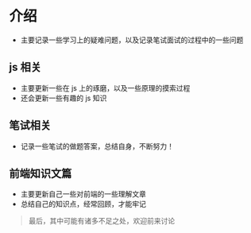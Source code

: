 <!--
 * @Author: angula
 * @Date: 2020-09-07 10:08:26
 * @LastEditTime: 2020-09-09 16:08:56
 * @FilePath: \JS\study\README.md
-->

# 介绍

- 主要记录一些学习上的疑难问题，以及记录笔试面试的过程中的一些问题

## js 相关

- 主要更新一些在 js 上的琢磨，以及一些原理的摸索过程
- 还会更新一些有趣的 js 知识

## 笔试相关

- 记录一些笔试的做题答案，总结自身，不断努力！

## 前端知识文篇

- 主要更新自己一些对前端的一些理解文章
- 总结自己的知识点，经常回顾，才能牢记

> 最后，其中可能有诸多不足之处，欢迎前来讨论
